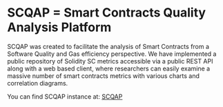 # SCQAP = Smart Contracts Quality Analysis Platform
SCQAP was created to facilitate the analysis of Smart Contracts from a Software Quality and Gas efficiency perspective. We have implemented a public repository of Solidity SC metrics accessible via a public REST API along with a web based client, where researchers can easily examine a massive number of smart contracts metrics with various charts and correlation diagrams.

You can find SCQAP instance at: <a href="http://195.251.210.147:8065/index.php">SCQAP</a>

